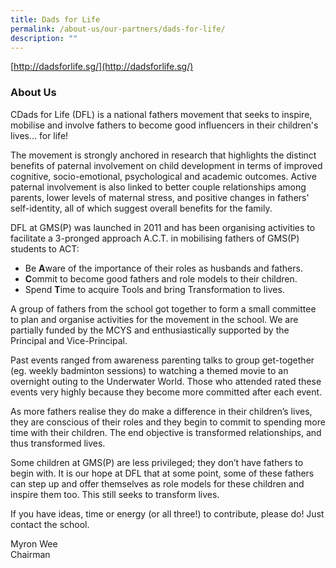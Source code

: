```yaml
---
title: Dads for Life
permalink: /about-us/our-partners/dads-for-life/
description: ""
---
```

[http://dadsforlife.sg/](http://dadsforlife.sg/)  

### About Us

CDads for Life (DFL) is a national fathers movement that seeks to inspire, mobilise and involve fathers to become good influencers in their children's lives... for life!  
  
The movement is strongly anchored in research that highlights the distinct benefits of paternal involvement on child development in terms of improved cognitive, socio-emotional, psychological and academic outcomes. Active paternal involvement is also linked to better couple relationships among parents, lower levels of maternal stress, and positive changes in fathers' self-identity, all of which suggest overall benefits for the family.  
  
DFL at GMS(P) was launched in 2011 and has been organising activities to facilitate a 3-pronged approach A.C.T. in mobilising fathers of GMS(P) students to ACT:  
* Be **A**ware of the importance of their roles as husbands and fathers.
* **C**ommit to become good fathers and role models to their children.
* Spend **T**ime to acquire Tools and bring Transformation to lives.
      
A group of fathers from the school got together to form a small committee to plan and organise activities for the movement in the school. We are partially funded by the MCYS and enthusiastically supported by the Principal and Vice-Principal.  
  
Past events ranged from awareness parenting talks to group get-together (eg. weekly badminton sessions) to watching a themed movie to an overnight outing to the Underwater World. Those who attended rated these events very highly because they become more committed after each event.  
  
As more fathers realise they do make a difference in their children’s lives, they are conscious of their roles and they begin to commit to spending more time with their children. The end objective is transformed relationships, and thus transformed lives.  
  
Some children at GMS(P) are less privileged; they don’t have fathers to begin with. It is our hope at DFL that at some point, some of these fathers can step up and offer themselves as role models for these children and inspire them too. This still seeks to transform lives.  
  
If you have ideas, time or energy (or all three!) to contribute, please do! Just contact the school.  
  
Myron Wee <br>
Chairman